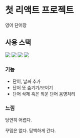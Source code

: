 <h1>첫 리액트 프로젝트</h1>
<p>영어 단어장</p>

<h2>사용 스택</h2>
<img src="https://img.shields.io/badge/react-50BCDF?style=flat-square&logo=react&logoColor=white"/>
<img src="https://img.shields.io/badge/JavaScript-FFCA28?style=flat-square&logo=react&logoColor=white"/>
<img src="https://img.shields.io/badge/HTML-C4302B?style=flat-square&logo=react&logoColor=white"/>
<img src="https://img.shields.io/badge/CSS-50BCDF?style=flat-square&logo=react&logoColor=white"/>

<h3>기능</h3>
<ul>
  <li>단어, 날짜 추가</li>
  <li>단어 뜻 숨기기/보이기</li>
  <li>단어 삭제 혹은 외운 단어 음영처리</li>
</ul>

<h3>느낌</h3>
<p>당연히 어렵다.</p>
<p>꾸밈은 없다. 담백하게 간다.</p>
